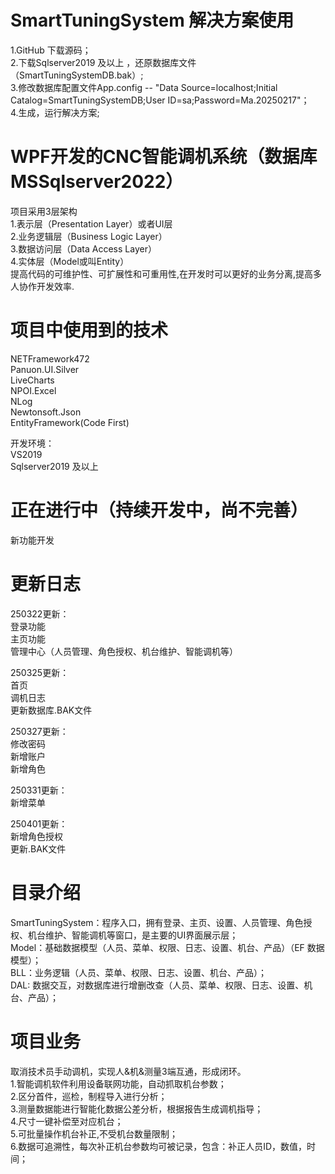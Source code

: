 ﻿# SmartTuningSystem 解决方案使用

1.GitHub 下载源码；  
2.下载Sqlserver2019 及以上 ，还原数据库文件（SmartTuningSystemDB.bak）;  
3.修改数据库配置文件App.config -- "Data Source=localhost;Initial Catalog=SmartTuningSystemDB;User ID=sa;Password=Ma.20250217"；  
4.生成，运行解决方案;      

# WPF开发的CNC智能调机系统（数据库MSSqlserver2022）

项目采用3层架构  
1.表示层（Presentation Layer）或者UI层  
2.业务逻辑层（Business Logic Layer）  
3.数据访问层（Data Access Layer）  
4.实体层（Model或叫Entity）   
提高代码的可维护性、可扩展性和可重用性,在开发时可以更好的业务分离,提高多人协作开发效率.                

# 项目中使用到的技术

NETFramework472  
Panuon.UI.Silver  
LiveCharts  
NPOI.Excel  
NLog  
Newtonsoft.Json  
EntityFramework(Code First)  

开发环境：  
VS2019  
Sqlserver2019 及以上


# 正在进行中（持续开发中，尚不完善）

新功能开发  

# 更新日志

250322更新：  
登录功能  
主页功能  
管理中心（人员管理、角色授权、机台维护、智能调机等）              

250325更新：  
首页  
调机日志   
更新数据库.BAK文件  
  
250327更新：  
修改密码  
新增账户  
新增角色  
  
250331更新：  
新增菜单  
  
250401更新：  
新增角色授权  
更新.BAK文件  


# 目录介绍
SmartTuningSystem：程序入口，拥有登录、主页、设置、人员管理、角色授权、机台维护、智能调机等窗口，是主要的UI界面展示层；   
Model：基础数据模型（人员、菜单、权限、日志、设置、机台、产品）（EF 数据模型）；  
BLL：业务逻辑（人员、菜单、权限、日志、设置、机台、产品）；  
DAL: 数据交互，对数据库进行增删改查（人员、菜单、权限、日志、设置、机台、产品）；             

# 项目业务
取消技术员手动调机，实现人&机&测量3端互通，形成闭环。  
1.智能调机软件利用设备联网功能，自动抓取机台参数；  
2.区分首件，巡检，制程导入进行分析；  
3.测量数据能进行智能化数据公差分析，根据报告生成调机指导；  
4.尺寸一键补偿至对应机台；  
5.可批量操作机台补正,不受机台数量限制；  
6.数据可追溯性，每次补正机台参数均可被记录，包含：补正人员ID，数值，时间；              




